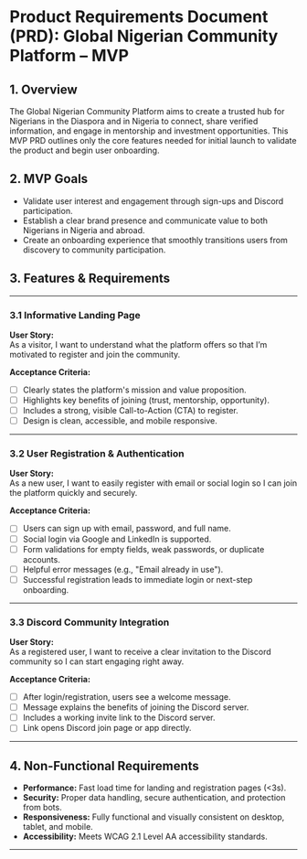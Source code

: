# Product Requirements Document (PRD): Global Nigerian Community Platform – MVP

## 1. Overview

The Global Nigerian Community Platform aims to create a trusted hub for Nigerians in the Diaspora and in Nigeria to connect, share verified information, and engage in mentorship and investment opportunities. This MVP PRD outlines only the core features needed for initial launch to validate the product and begin user onboarding.

## 2. MVP Goals

- Validate user interest and engagement through sign-ups and Discord participation.
- Establish a clear brand presence and communicate value to both Nigerians in Nigeria and abroad.
- Create an onboarding experience that smoothly transitions users from discovery to community participation.

## 3. Features & Requirements

---

### 3.1 Informative Landing Page

**User Story:**  
As a visitor, I want to understand what the platform offers so that I’m motivated to register and join the community.

**Acceptance Criteria:**

- [ ] Clearly states the platform's mission and value proposition.
- [ ] Highlights key benefits of joining (trust, mentorship, opportunity).
- [ ] Includes a strong, visible Call-to-Action (CTA) to register.
- [ ] Design is clean, accessible, and mobile responsive.

---

### 3.2 User Registration & Authentication

**User Story:**  
As a new user, I want to easily register with email or social login so I can join the platform quickly and securely.

**Acceptance Criteria:**

- [ ] Users can sign up with email, password, and full name.
- [ ] Social login via Google and LinkedIn is supported.
- [ ] Form validations for empty fields, weak passwords, or duplicate accounts.
- [ ] Helpful error messages (e.g., "Email already in use").
- [ ] Successful registration leads to immediate login or next-step onboarding.

---

### 3.3 Discord Community Integration

**User Story:**  
As a registered user, I want to receive a clear invitation to the Discord community so I can start engaging right away.

**Acceptance Criteria:**

- [ ] After login/registration, users see a welcome message.
- [ ] Message explains the benefits of joining the Discord server.
- [ ] Includes a working invite link to the Discord server.
- [ ] Link opens Discord join page or app directly.

---

## 4. Non-Functional Requirements

- **Performance:** Fast load time for landing and registration pages (<3s).
- **Security:** Proper data handling, secure authentication, and protection from bots.
- **Responsiveness:** Fully functional and visually consistent on desktop, tablet, and mobile.
- **Accessibility:** Meets WCAG 2.1 Level AA accessibility standards.

---
